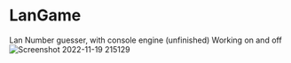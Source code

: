 # LanGame
Lan Number guesser, with console engine (unfinished)
Working on and off
![Screenshot 2022-11-19 215129](https://user-images.githubusercontent.com/113950920/202869100-fe0d94dc-8f83-4ac2-a1ac-57d08b40cf59.png)

